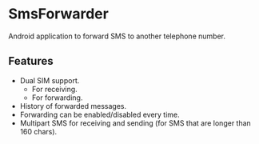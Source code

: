 # SmsForwarder

Android application to forward SMS to another telephone number.

## Features

* Dual SIM support.
    * For receiving.
    * For forwarding.
* History of forwarded messages.
* Forwarding can be enabled/disabled every time.
* Multipart SMS for receiving and sending (for SMS that are longer than 160 chars).



